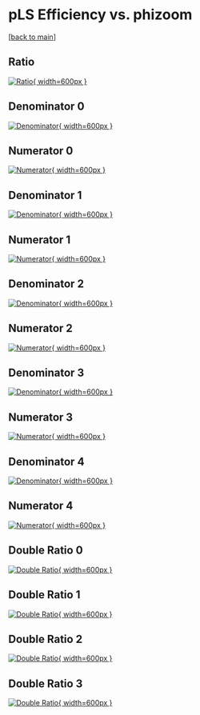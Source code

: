 # pLS Efficiency vs. phizoom

[[back to main](./)]



## Ratio

[![Ratio](../mtv/var/pLS_xtr_13_-1_eff_phizoom.png){ width=600px }](../mtv/var/pLS_xtr_13_-1_eff_phizoom.pdf)

## Denominator 0

[![Denominator](../mtv/den/pLS_xtr_13_-1_eff_phizoom_den0.png){ width=600px }](../mtv/den/pLS_xtr_13_-1_eff_phizoom_den0.pdf)

## Numerator 0

[![Numerator](../mtv/num/pLS_xtr_13_-1_eff_phizoom_num0.png){ width=600px }](../mtv/num/pLS_xtr_13_-1_eff_phizoom_num0.pdf)

## Denominator 1

[![Denominator](../mtv/den/pLS_xtr_13_-1_eff_phizoom_den1.png){ width=600px }](../mtv/den/pLS_xtr_13_-1_eff_phizoom_den1.pdf)

## Numerator 1

[![Numerator](../mtv/num/pLS_xtr_13_-1_eff_phizoom_num1.png){ width=600px }](../mtv/num/pLS_xtr_13_-1_eff_phizoom_num1.pdf)

## Denominator 2

[![Denominator](../mtv/den/pLS_xtr_13_-1_eff_phizoom_den2.png){ width=600px }](../mtv/den/pLS_xtr_13_-1_eff_phizoom_den2.pdf)

## Numerator 2

[![Numerator](../mtv/num/pLS_xtr_13_-1_eff_phizoom_num2.png){ width=600px }](../mtv/num/pLS_xtr_13_-1_eff_phizoom_num2.pdf)

## Denominator 3

[![Denominator](../mtv/den/pLS_xtr_13_-1_eff_phizoom_den3.png){ width=600px }](../mtv/den/pLS_xtr_13_-1_eff_phizoom_den3.pdf)

## Numerator 3

[![Numerator](../mtv/num/pLS_xtr_13_-1_eff_phizoom_num3.png){ width=600px }](../mtv/num/pLS_xtr_13_-1_eff_phizoom_num3.pdf)

## Denominator 4

[![Denominator](../mtv/den/pLS_xtr_13_-1_eff_phizoom_den4.png){ width=600px }](../mtv/den/pLS_xtr_13_-1_eff_phizoom_den4.pdf)

## Numerator 4

[![Numerator](../mtv/num/pLS_xtr_13_-1_eff_phizoom_num4.png){ width=600px }](../mtv/num/pLS_xtr_13_-1_eff_phizoom_num4.pdf)

## Double Ratio 0

[![Double Ratio](../mtv/ratio/pLS_xtr_13_-1_eff_phizoom_ratio0.png){ width=600px }](../mtv/ratio/pLS_xtr_13_-1_eff_phizoom_ratio0.pdf)

## Double Ratio 1

[![Double Ratio](../mtv/ratio/pLS_xtr_13_-1_eff_phizoom_ratio1.png){ width=600px }](../mtv/ratio/pLS_xtr_13_-1_eff_phizoom_ratio1.pdf)

## Double Ratio 2

[![Double Ratio](../mtv/ratio/pLS_xtr_13_-1_eff_phizoom_ratio2.png){ width=600px }](../mtv/ratio/pLS_xtr_13_-1_eff_phizoom_ratio2.pdf)

## Double Ratio 3

[![Double Ratio](../mtv/ratio/pLS_xtr_13_-1_eff_phizoom_ratio3.png){ width=600px }](../mtv/ratio/pLS_xtr_13_-1_eff_phizoom_ratio3.pdf)

